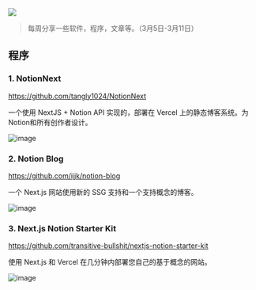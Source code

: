 <img src="https://user-images.githubusercontent.com/65840178/224586576-a946c7a6-bb3a-40a2-82c9-b638291b102b.png"/>  

> 每周分享一些软件，程序，文章等。（3月5日-3月11日）

## 程序

### 1. NotionNext

https://github.com/tangly1024/NotionNext

一个使用 NextJS + Notion API 实现的，部署在 Vercel 上的静态博客系统。为Notion和所有创作者设计。

![image](https://user-images.githubusercontent.com/65840178/224586403-2e39885c-17df-4cb2-bd12-7b4cde787db0.png)


### 2. Notion Blog

https://github.com/ijjk/notion-blog

一个 Next.js 网站使用新的 SSG 支持和一个支持概念的博客。

![image](https://user-images.githubusercontent.com/65840178/224586538-2d8b47f8-87e5-4781-82b5-d5e687ced921.png)

### 3. Next.js Notion Starter Kit

https://github.com/transitive-bullshit/nextjs-notion-starter-kit

使用 Next.js 和 Vercel 在几分钟内部署您自己的基于概念的网站。

![image](https://user-images.githubusercontent.com/65840178/224586576-a946c7a6-bb3a-40a2-82c9-b638291b102b.png)
